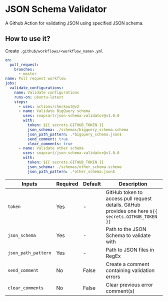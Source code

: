 # JSON Schema Validator

A Github Action for validating JSON using specified JSON schema.

## How to use it?

Create `.github/workflows/<workflow_name>.yml`

```yaml
on:
  pull_request:
    branches:
      - master
name: Pull request workflow
jobs:
  validate_configurations:
    name: Validate configurations
    runs-on: ubuntu-latest
    steps:
      - uses: actions/checkout@v2
      - name: Validate BigQuery schema
        uses: snapcart/json-schema-validator@v1.0.0
        with:
          token: ${{ secrets.GITHUB_TOKEN }}
          json_schema: ./schemas/bigquery_schema.schema
          json_path_pattern: .*bigquery_schema.json$
          send_comment: true
          clear_comments: true
      - name: Validate other schema
        uses: snapcart/json-schema-validator@v1.0.0
        with:
          token: ${{ secrets.GITHUB_TOKEN }}
          json_schema: ./schemas/other_schema.schema
          json_path_pattern: .*other_schema.json$
```

Inputs|Required|Default|Description
------|--------|-------|-----------
`token`|Yes|-|GitHub token to access pull request details. GitHub provides one here `${{ secrets.GITHUB_TOKEN }}`
`json_schema`|Yes|-|Path to the JSON Schema to validate with
`json_path_pattern`|Yes|-|Path to JSON files in RegEx
`send_comment`|No|False|Create a comment containing validation errors
`clear_comments`|No|False|Clear previous error comment(s)